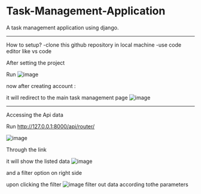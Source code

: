 # Task-Management-Application
 A task management  application using  django.

****************************************************
How to setup?
-clone this github repository in local machine 
-use code editor  like vs code 

After setting the project

 Run ![image](https://github.com/snahanku/Task-Management-Application/assets/91967115/b7fce234-8278-42b6-a6ac-758b6a5f8629)

now  after creating account :

it will redirect to  the main task management page 
![image](https://github.com/snahanku/Task-Management-Application/assets/91967115/1136e19e-ef35-4c81-9bca-1aee9e843a88)


***************************************************************
Accessing the Api data 

Run http://127.0.0.1:8000/api/router/

![image](https://github.com/snahanku/Task-Management-Application/assets/91967115/a3a7fc48-5f36-4ebe-9af5-31581434c276)


Through the link

it will show the listed data
![image](https://github.com/snahanku/Task-Management-Application/assets/91967115/67a9fe2e-bb97-47b8-99c0-774c8ba84eac)

and a filter option on right side 

upon clicking the filter
![image](https://github.com/snahanku/Task-Management-Application/assets/91967115/e8484066-35f9-4acd-8ec7-938f04388e4d)
filter out data according  tothe parameters



